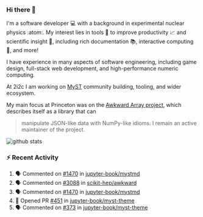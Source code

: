 ### Hi there 👋 

I'm a software developer 💻 with a background in experimental nuclear physics :atom:. My interest lies in tools :wrench: to improve productivity :chart_with_upwards_trend: and scientific insight :telescope:, including rich documentation 📚, interactive computing 🧮, and more! 

I have experience in many aspects of software engineering, including game design, full-stack web development, and high-performance numeric computing. 

At 2i2c I am working on [MyST](https://github.com/jupyter-book/mystmd) community building, tooling, and wider ecosystem. 

My main focus at Princeton was on the [Awkward Array project](awkward-array.org/), which describes itself as a library that can 
> manipulate JSON-like data with NumPy-like idioms. I remain an active maintainer of the project. 

![github stats](https://github-readme-stats.vercel.app/api?username=agoose77&show_icons=true&hide_rank=true&hide_title=true&bg_color=30,e76445,904e95&text_color=efe3ec&icon_color=efe3ec)
<!--
**agoose77/agoose77** is a ✨ _special_ ✨ repository because its `README.md` (this file) appears on your GitHub profile.

Here are some ideas to get you started:

- 🔭 I’m currently working on ...
- 🌱 I’m currently learning ...
- 👯 I’m looking to collaborate on ...
- 🤔 I’m looking for help with ...
- 💬 Ask me about ...
- 📫 How to reach me: ...
- 😄 Pronouns: ...
- ⚡ Fun fact: ...
-->

### :zap: Recent Activity

<!--START_SECTION:activity-->
1. 🗣 Commented on [#1470](https://github.com/jupyter-book/mystmd/pull/1470#issuecomment-2303016592) in [jupyter-book/mystmd](https://github.com/jupyter-book/mystmd)
2. 🗣 Commented on [#3088](https://github.com/scikit-hep/awkward/issues/3088#issuecomment-2302928510) in [scikit-hep/awkward](https://github.com/scikit-hep/awkward)
3. 🗣 Commented on [#1470](https://github.com/jupyter-book/mystmd/pull/1470#issuecomment-2302597593) in [jupyter-book/mystmd](https://github.com/jupyter-book/mystmd)
4. 💪 Opened PR [#451](https://github.com/jupyter-book/myst-theme/pull/451) in [jupyter-book/myst-theme](https://github.com/jupyter-book/myst-theme)
5. 🗣 Commented on [#373](https://github.com/jupyter-book/myst-theme/pull/373#issuecomment-2302485953) in [jupyter-book/myst-theme](https://github.com/jupyter-book/myst-theme)
<!--END_SECTION:activity-->
